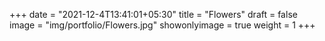+++
date = "2021-12-4T13:41:01+05:30"
title = "Flowers"
draft = false
image = "img/portfolio/Flowers.jpg"
showonlyimage = true
weight = 1
+++
